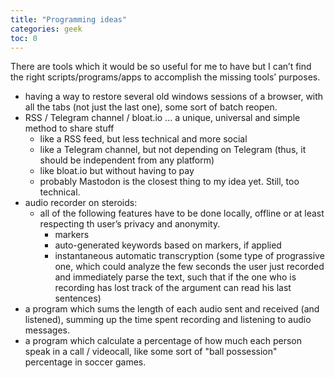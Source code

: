 ```yaml
---
title: "Programming ideas"
categories: geek
toc: 0
---
```

There are tools which it would be so useful for me to have but I can’t find the right scripts/programs/apps to accomplish the missing tools’ purposes.

- having a way to restore several old windows sessions of a browser, with all the tabs (not just the last one), some sort of batch reopen.
- RSS / Telegram channel / bloat.io ... a unique, universal and simple method to share stuff
	- like a RSS feed, but less technical and more social
	- like a Telegram channel, but not depending on Telegram (thus, it should be independent from any platform)
	- like bloat.io but without having to pay
	- probably Mastodon is the closest thing to my idea yet. Still, too technical.
- audio recorder on steroids:
	- all of the following features have to be done locally, offline or at least respecting th user’s privacy and anonymity.
		- markers
		- auto-generated keywords based on markers, if applied
		- instantaneous automatic transcryption (some type of prograssive one, which could analyze the few seconds the user just recorded and immediately parse the text, such that if the one who is recording has lost track of the argument can read his last sentences)
- a program which sums the length of each audio sent and received (and listened), summing up the time spent recording and listening to audio messages.
- a program which calculate a percentage of how much each person speak in a call / videocall, like some sort of "ball possession" percentage in soccer games.
